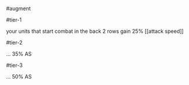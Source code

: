 #augment 

#tier-1 

your units that start combat in the back 2 rows gain 25% [[attack speed]]

#tier-2 

... 35% AS

#tier-3 

... 50% AS